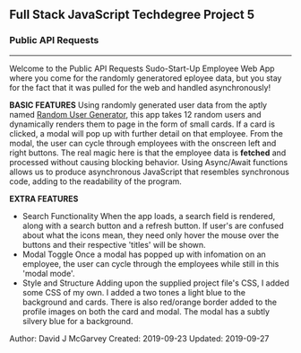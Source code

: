 Full Stack JavaScript Techdegree Project 5
-------------------------------------------
###         Public API Requests         ###
-------------------------------------------

Welcome to the Public API Requests Sudo-Start-Up Employee Web App where you come for the randomly generatored eployee data, but you stay for the fact that it was pulled for the web and handled asynchronously! 

**BASIC FEATURES**
Using randomly generated user data from the aptly named [Random User Generator](https://randomuser.me), this app takes 12 random users and dynamically renders them to page in the form of small cards. If a card is clicked, a modal will pop up with further detail on that employee. From the modal, the user can cycle through employees with the onscreen left and right buttons. The real magic here is that the employee data is **fetched** and processed without causing blocking behavior. Using Async/Await functions allows us to produce asynchronous JavaScript that resembles synchronous code, adding to the readability of the program. 

  **EXTRA FEATURES**
- Search Functionality
When the app loads, a search field is rendered, along with a search button and a refresh button. If user's are confused about what the icons mean, they need only hover the mouse over the buttons and their respective 'titles' will be shown. 
- Modal Toggle
Once a modal has popped up with infomation on an employee, the user can cycle through the employees while still in this 'modal mode'.
- Style and Structure
Adding upon the supplied project file's CSS, I added some CSS of my own. I added a two tones a light blue to the background and cards. There is also red/orange border added to the profile images on both the card and modal. The modal has a subtly silvery blue for a background. 


Author: David J McGarvey
Created: 2019-09-23
Updated: 2019-09-27
